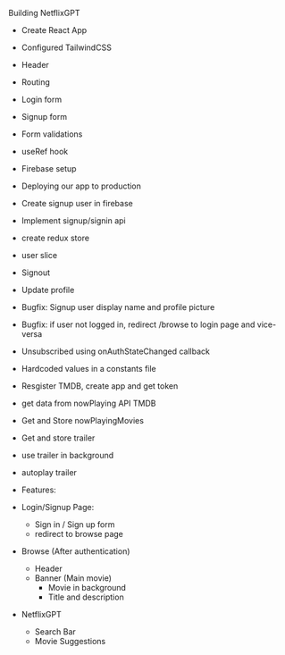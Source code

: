 Building NetflixGPT

- Create React App
- Configured TailwindCSS
- Header
- Routing
- Login form
- Signup form
- Form validations
- useRef hook
- Firebase setup
- Deploying our app to production
- Create signup user in firebase
- Implement signup/signin api
- create redux store
- user slice
- Signout
- Update profile
- Bugfix: Signup user display name and profile picture
- Bugfix: if user not logged in, redirect /browse to login page and vice-versa
- Unsubscribed using onAuthStateChanged callback
- Hardcoded values in a constants file
- Resgister TMDB, create app and get token
- get data from nowPlaying API TMDB
- Get and Store nowPlayingMovies
- Get and store trailer
- use trailer in background
- autoplay trailer

- Features:

- Login/Signup Page:

  - Sign in / Sign up form
  - redirect to browse page

- Browse (After authentication)

  - Header
  - Banner (Main movie)
    - Movie in background
    - Title and description

- NetflixGPT

  - Search Bar
  - Movie Suggestions
